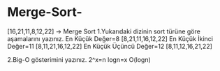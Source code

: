 # Merge-Sort-
[16,21,11,8,12,22] -> Merge Sort
  1.Yukarıdaki dizinin sort türüne göre aşamalarını yazınız.
  En Küçük Değer=8  [8,21,11,16,12,22]
  En Küçük İkinci Değer=11  [8,11,21,16,12,22]
  En Küçük Üçüncü Değer=12  [8,11,12,16,21,22]
  
  2.Big-O gösterimini yazınız.
    2^x=n
    logn=x
    O(logn)
